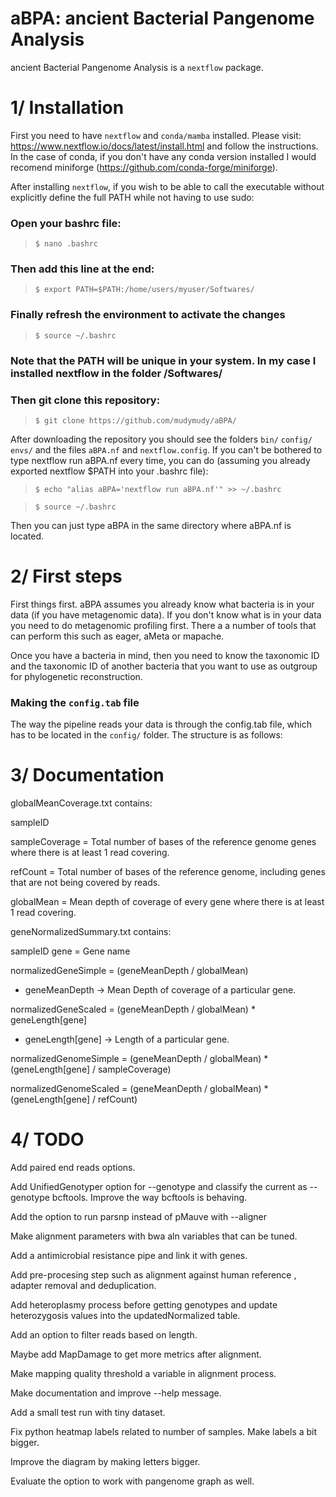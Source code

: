 # aBPA: ancient Bacterial Pangenome Analysis

ancient Bacterial Pangenome Analysis is a `nextflow` package.

# 1/ Installation


First you need to have `nextflow` and `conda/mamba` installed. Please visit: https://www.nextflow.io/docs/latest/install.html and follow the instructions. In the case of conda, if you don't have any conda version installed I would recomend miniforge (https://github.com/conda-forge/miniforge).


After installing `nextflow`, if you wish to be able to call the executable without explicitly define the full PATH while not having to use sudo:


### Open your bashrc file:


>`$ nano .bashrc`


### Then add this line at the end: 


>`$ export PATH=$PATH:/home/users/myuser/Softwares/`

### Finally refresh the environment to activate the changes


>`$ source ~/.bashrc`


### Note that the PATH will be unique in your system. In my case I installed nextflow in the folder /Softwares/


### Then git clone this repository:



>`$ git clone https://github.com/mudymudy/aBPA/`


After downloading the repository you should see the folders `bin/` `config/` `envs/` and the files `aBPA.nf` and `nextflow.config`.
If you can't be bothered to type nextflow run aBPA.nf every time, you can do (assuming you already exported nextflow $PATH into your .bashrc file):

>`$ echo "alias aBPA='nextflow run aBPA.nf'" >> ~/.bashrc`


>`$ source ~/.bashrc`



Then you can just type aBPA in the same directory where aBPA.nf is located.


# 2/ First steps


First things first. aBPA assumes you already know what bacteria is in your data (if you have metagenomic data). If you don't know what is in your data you need to do metagenomic profiling first. There a a number of tools that can perform this such as eager, aMeta or mapache.

Once you have a bacteria in mind, then you need to know the taxonomic ID and the taxonomic ID of another bacteria that you want to use as outgroup for phylogenetic reconstruction. 


### Making the `config.tab` file

The way the pipeline reads your data is through the config.tab file, which has to be located in the `config/` folder. The structure is as follows:




# 3/ Documentation



globalMeanCoverage.txt contains:

sampleID

sampleCoverage = Total number of bases of the reference genome genes where there is at least 1 read covering.

refCount = Total number of bases of the reference genome, including genes that are not being covered by reads.

globalMean = Mean depth of coverage of every gene where there is at least 1 read covering.

geneNormalizedSummary.txt contains:

sampleID
gene = Gene name

normalizedGeneSimple = (geneMeanDepth / globalMean)
-	geneMeanDepth -> Mean Depth of coverage of a particular gene.

normalizedGeneScaled = (geneMeanDepth / globalMean) * geneLength[gene]
-	geneLength[gene] -> Length of a particular gene.

normalizedGenomeSimple = (geneMeanDepth / globalMean) * (geneLength[gene] / sampleCoverage)

normalizedGenomeScaled = (geneMeanDepth / globalMean) * (geneLength[gene] / refCount)




# 4/ TODO



Add paired end reads options.



Add UnifiedGenotyper option for --genotype and classify the current as --genotype bcftools. Improve the way bcftools is behaving.



Add the option to run parsnp instead of pMauve with --aligner



Make alignment parameters with bwa aln variables that can be tuned.



Add a antimicrobial resistance pipe and link it with genes.



Add pre-procesing step such as alignment against human reference , adapter removal and deduplication.



Add heteroplasmy process before getting genotypes and update heterozygosis values into the updatedNormalized table.



Add an option to filter reads based on length.




Maybe add MapDamage to get more metrics after alignment.




Make mapping quality threshold a variable in alignment process.




Make documentation and improve --help message.




Add a small test run with tiny dataset.




Fix python heatmap labels related to number of samples. Make labels a bit bigger.




Improve the diagram by making letters bigger.




Evaluate the option to work with pangenome graph as well.






